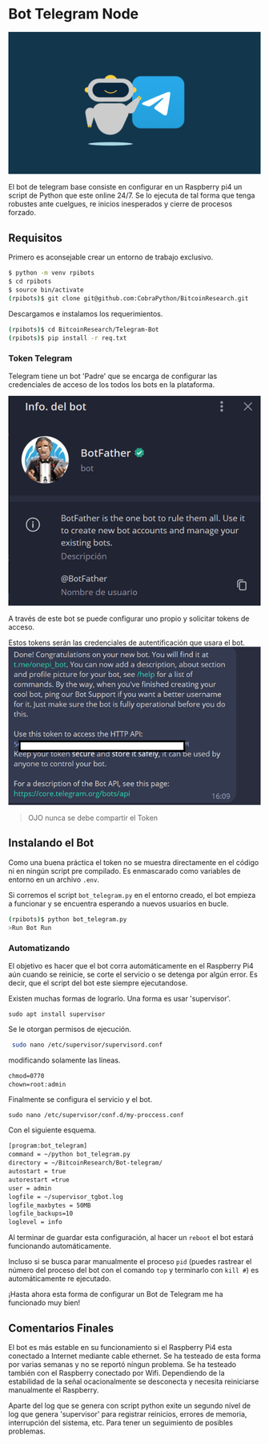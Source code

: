 # Bot Telegram Node

![](images/telebot.png)

El bot de telegram base consiste en configurar en un Raspberry pi4 un script de Python que este online 24/7. Se lo ejecuta de tal forma que tenga robustes ante cuelgues, re inicios inesperados y cierre de procesos forzado. 

## Requisitos

Primero es aconsejable crear un entorno de trabajo exclusivo.

``` sh
$ python -m venv rpibots
$ cd rpibots
$ source bin/activate
(rpibots)$ git clone git@github.com:CobraPython/BitcoinResearch.git
```

Descargamos e instalamos los requerimientos.

``` sh
(rpibots)$ cd BitcoinResearch/Telegram-Bot
(rpibots)$ pip install -r req.txt
```

### Token Telegram

Telegram tiene un bot 'Padre' que se encarga de configurar las credenciales de acceso de los todos los bots en la plataforma. 

![](/Telegram-Bot/images/fatherbot.png)

A través de este bot se puede configurar uno propio y solicitar tokens de acceso.

Estos tokens serán las credenciales de autentificación que usara el bot.
![](/Telegram-Bot/images/token.png)

> OJO nunca se debe compartir el Token

## Instalando el Bot

Como una buena práctica el token no se muestra directamente en el código ni en ningún script pre compilado. Es  enmascarado como variables de entorno en un archivo `.env`.

Si corremos el script `bot_telegram.py` en el entorno creado, el bot empieza a funcionar y se encuentra esperando a nuevos usuarios en bucle.

``` sh
(rpibots)$ python bot_telegram.py
>Run Bot Run
```
### Automatizando

El objetivo es hacer que el bot corra automáticamente en el Raspberry Pi4 aún cuando se reinicie, se corte el servicio o se detenga por algún error. Es decir, que el script del bot este siempre ejecutandose. 

Existen muchas formas de lograrlo. Una forma es usar 'supervisor'. 

``` shell
sudo apt install supervisor
```

Se le otorgan permisos de ejecución.

``` sh
 sudo nano /etc/supervisor/supervisord.conf
```
modificando solamente las líneas.
``` txt
chmod=0770
chown=root:admin
```

Finalmente se configura el servicio y el bot.
```
sudo nano /etc/supervisor/conf.d/my-proccess.conf
```
Con el siguiente esquema.

``` txt
[program:bot_telegram]
command = ~/python bot_telegram.py
directory = ~/BitcoinResearch/Bot-telegram/
autostart = true
autorestart =true
user = admin
logfile = ~/supervisor_tgbot.log
logfile_maxbytes = 50MB
logfile_backups=10
loglevel = info
``` 
Al terminar de guardar esta configuración, al hacer un `reboot` el bot estará funcionando automáticamente. 

Incluso si se busca parar manualmente el proceso `pid` (puedes rastrear el número del proceso del bot con el comando `top` y terminarlo con `kill #`) es automáticamente re ejecutado. 

¡Hasta ahora esta forma de configurar un Bot de Telegram me ha funcionado muy bien!

## Comentarios Finales

El bot es más estable en su funcionamiento si el Raspberry Pi4 esta conectado a Internet mediante cable ethernet. Se ha testeado de esta forma por varias semanas y no se reportó níngun problema.
Se ha testeado también con el Raspberry conectado por Wifi. Dependiendo de la estabilidad de la señal ocacionalmente se desconecta y necesita reiniciarse manualmente el Raspberry. 

Aparte del log que se genera con script python exite un segundo nível de log que genera 'supervisor' para registrar reinicios, errores de memoria, interrupción del sistema, etc. Para tener un seguimiento de posibles problemas. 


